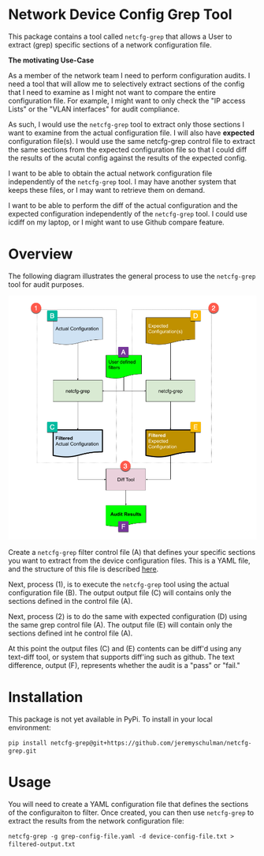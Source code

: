 # Network Device Config Grep Tool

This package contains a tool called `netcfg-grep` that allows a User to extract (grep)
specific sections of a network configuration file.  

**The motivating Use-Case**

As a member of the network team I need to perform configuration audits.  I need
a tool that will allow me to selectively extract sections of the config that I need
to examine as I might not want to compare the entire configuration file.  For example,
I might want to only check the "IP access Lists" or the "VLAN interfaces" for audit
compliance.

As such, I would use the `netcfg-grep` tool to extract only those sections I
want to examine from the actual configuration file.  I will also have 
**expected** configuration file(s).  I would use the same netcfg-grep control
file to extract the same sections from the expected configuration file so
that I could diff the results of the acutal config against the results of
the expected config.

I want to be able to obtain the actual network configuration file independently
of the `netcfg-grep` tool.  I may have another system that keeps these files,
or I may want to retrieve them on demand.

I want to be able to perform the diff of the actual configuration and the
expected configuration independently of the `netcfg-grep` tool. I could use
icdiff on my laptop, or I might want to use Github compare feature.

# Overview

The following diagram illustrates the general process to use the `netcfg-grep` tool
for audit purposes. 

![overveiw](docs/netcfg-grep-doc.png)

Create a `netcfg-grep` filter control file (A) that defines your specific
sections you want to extract from the device configuration files.  This is a YAML file, and the
structure of this file is described [here](docs/config.md).  

Next, process (1), is to execute the `netcfg-grep` tool using the actual
configuration file (B). The output output file (C) will contains only the
sections defined in the control file (A).

Next, process (2) is to do the same with expected configuration (D) using the same
grep control file (A).  The output file (E) will contain only the sections defined
int he control file (A).

At this point the output files (C) and (E) contents can be diff'd using any text-diff tool, or
system that supports diff'ing such as github.  The text difference, output (F), represents
whether the audit is a "pass" or "fail."  

# Installation

This package is not yet available in PyPi.  To install in your local environment:

```shell
pip install netcfg-grep@git+https://github.com/jeremyschulman/netcfg-grep.git
```

# Usage

You will need to create a YAML configuration file that defines the sections of
the configuraiton to filter.  Once created, you can then use `netcfg-grep` to
extract the results from the network configuration file:

```shell
netcfg-grep -g grep-config-file.yaml -d device-config-file.txt > filtered-output.txt
```


